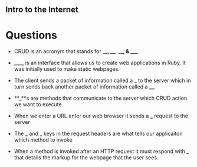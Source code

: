 ## Intro to the Internet

# Questions

- CRUD is an acronym that stands for \_**\_, \_\_**, \_**\_, & \_\_\_**

- \_\_\_\_ is an interface that allows us to create web applications in Ruby. It was initially used to make static webpages.

- The client sends a packet of information called a **\_** to the server which in turn sends back another packet of information called a **\_\_**.

- **\_**s are methods that communicate to the server which CRUD action we want to execute

- When we enter a URL enter our web browser it sends a **\_** request to the server

- The **\_** and **\_** keys in the request headers are what tells our applicaiton which method to invoke

- When a method is invoked after an HTTP request it must respond with **\_** that details the markup for the webpage that the user sees.
